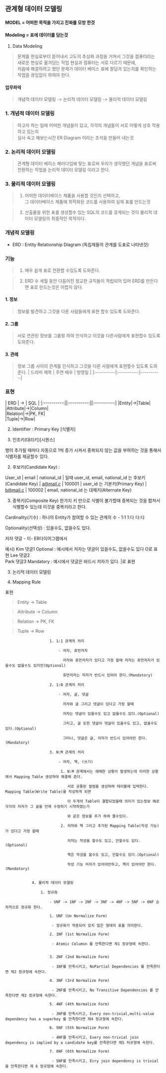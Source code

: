 ## 관계형 데이터 모델링

#### MODEL = 어떠한 목적을 가지고 진짜를 모방 한것

#### Modeling = 표에 데이터를 담는것

1. Data Modeling 
				
> 문제를 현실로부터 뜯어내서 고도의 추상화 과정을 거쳐서 그것을 컴퓨터라는<br>
새로운 현실로 옮겨담는 작업 현실과 컴퓨터는 서로 다르기 때문에,<br>
처음에 해결하려고 했던 문제가 데이터 베이스 표에 잘담겨 있는지를 확인하는 작업을 끊임없이 하여야 한다.		

#### 업무파악 
				
> 개념적 데이터 모델링 -> 논리적 데이터 모델링 -> 물리적 데이터 모델링

### 1. 개념적 데이터 모델링
						
> 하고자 하는 일에 어떠한 개념들이 있고, 각각의 개념들이 서로 어떻게 상호 작용하고 있는지<br>
심사 숙고 해보는시간 ER Diagram 이라는 초석을 만들어 내는것
						 
### 2. 논리적 데이터 모델링
						
> 관계형 데이터 베이스 패러다임에 맞는 표로써 우리가 생각했던 개념을 표로써<br>
전환하는 작업을 논리적 데이터 모델링 이라고 한다.
						
### 3. 물리적 데이터 모델링
							
> 1.  어떠한 데이터베이스 제품을 사용할 것인지 선택하고,<br>
그 데이터베이스 제품에 최적화된 코드를 사용하여 실제 표를 만드는것
							
> 2.  산출물을 위한 표를 생성할수 있는 SQL의 코드를 갖게되는 것이 물리적 데이터 모델링의 최종적인 목적이다.
							
### 개념적 모델링 
				
- ERD : Entity Relationship Diagram (독립체들의 관계를 도표로 나타낸것)
							
### 기능
>1. 매우 쉽게 표로 전환할 수있도록 도와준다.
								
>2. ERD 수 세월 동안 다듬어진 정교한 규칙들이 적립되어 있어 ERD를 만든다면 표로 만드는것은 어렵지 않다.
								
#### 1. 정보 
										
> 정보를 발견하고 그것을 다른 사람들에게 표현 할수 있도록 도와준다.
#### 2. 그룹
										
> 서로 연관된 정보를 그룹핑 하여 인식하고 이것을 다른사람에게 표현할수 있도록 도와준다.
									
#### 3. 관례
										
> 정보 그룹 사이의 관계를 인식하고 그것을 다른 사람에게 표현할수 있도록 도와준다.
	| 드라마 제목 | 주연 배우 | 방영일 |
|:----------|:----------:|----------:|						  
### 표현
| ERD | -> | SQL |
|:----------:||:----------:||:----------:|
|Entity|->|Table|									 
|Attribute|->|Column|									
|Relation|->|PK, FK|									 
|Tuple|->|Row|
														
					
2. Identifier : Primary Key [식별자]
							
1. 인조키(대리키)[시퀀스] 

행이 추가될 때마다 자동으로 1씩 증가 시켜서 중복되지 않는 값을 부여하는 것을 통해서 식별자를 제공할수 있다. 
								
2. 후보키(Candidate Key) : 	

User_id	  | email    | national_id |  일때   user_id, email, national_id 는 후보키(Candidate Key)
																	  |	a@mail.c | 100001	   |		user_id 는 기본키(Primary Key) 
																	  |	b@mail.c | 100002	   |	  	email, national_id 는 대체키(Alternate Key)
								
3. 중복키(Composite Key)
한가지 키 만으로 식별이 불가할때 중복되는 것을 합쳐서 식별할수 있는데 이것을 중복키라고 한다. 
							
Cardinality(기수) : 하나의 Entity가 참여할 수 있는 관계의 수 - 1:1 1:다 다:다
							
Optionality(선택성) : 있을수도, 없을수도 있다.
							
저자		댓글	- 이- ER다이어그램에서 
								
예시)	Kim			댓글1		Optional : 예시에서 저자는 댓글이 있을수도, 없을수도 있다 	 	O로 표현
Lee			댓글2										
Park		댓글3		Mandatory : 예시에서 댓글은 바드시 저자가 있다.				|로 표현
				
3. 논리적 데이터 모델링
				
1. Mapping Rule
						
표현 	 

>Entity      -> 	Table
									 
>Attribute   ->	Column  
									
>Relation    -> 	PK, FK
									 
>Tuple       -> 	Row
											
						
						1. 1:1 관계의 처리
							
							- 저자, 휴먼저자
							
							  저자와 휴먼저자가 있다고 가정 할때 저자는 휴먼저자가 있을수도 없을수도 있지만(Optional)
							  
							  휴먼저자는 저자가 반드시 있어야 한다.(Mandatory)
						
						2. 1:N 관계의 처리
						
							- 저자, 글, 댓글
							
							  저자와 글 그리고 댓글이 있다고 가정 할때 
							  
							  저자는 댓글이 있을수도 있고 없을수도 있다.(Optional)
							  
							  그리고, 글 또한 댓글이 댓글이 있을수도 있고, 없을수도 있다.(Optional)
							  
							  그러나, 댓글은 글, 저자가 반드시 있어야만 한다.(Mandatory)
					
						3. N:M 관계의 처리
							
							- 저자, 책, (쓰기)
							
							 1. N:M 관계에서는 애매한 상황이 발생하는데 이러한 상황에서 Mapping Table 생성하여 해결해 준다.
							
								서로 공통된 컬럼을 생성하여 테이블에 입력한다. Mapping Table(Write Table)을 작성하게 되면 
								
								이 두개의 Table이 결합되었을때 의미가 있는정보 예로 각각의 저자가 그 글을 언제 수정하기 시작하였는가
								
								와 같은 정보를 추가 하여 줄수있다.
								
							 2. 저자와 책 그리고 추가된 Mapping Table(작성 기능)가 있다고 가정 할때
							 
								저자는 작성을 할수도 있고, 안할수도 있다.(Optional)
								
								책은 작성을 할수도 있고, 안할수도 있다.(Optional)
								
								작성 기능 저자가 있어야만하고, 책이 있어야만 한다.(Mandatory)

							
				4. 물리적 데이터 모델링
				
					1. 정규화
					
						- UNF -> 1NF -> 2NF -> 3NF -> 4NF -> 5NF -> 6NF 순차적으로 정규화 한다.
					
						1. UNF (Un Normalize Form)
						
						 - 정규화가 적용되어 있지 않은 형태의 표를 의미한다.						   
						 
						2. 1NF (1st Normalize Form) 
						
						 - Atomic Columsn 를 만족한다면 제1 정규형에 속한다.
						   
						 
						3. 2NF (2nd Normalize Form) 
						 
						 - 1NF를 만족시키고, NoPartial Dependencies 를 만족한다면 제2 정규형에 속한다.
						
						4. 3NF (3rd Normalize Form)  

						 - 2NF를 만족시키고, No Transitive Dependencies 를 만족한다면 제3 정규형에 속한다.
						 
						5. 4NF (4th Normalize Form) 
						
						 - 3NF를 만족시키고, Every non-trivial,multi-value dependency has a superkey 를 만족한다면 제4 정규형에 속한다.
						
						6. 5NF (5th Normalize Form) 
						
						 - 4NF를 만족시키고, Every non-trivial join dependency is implied by a candidate key를 만족한다면 제5 저규형에 속한다.
						
						7. 6NF (6th Normalize Form) 
						
						 - 5NF를 만족시키고, Ecry join dependency is trivial을 만족한다면 제 6 정규형에 속한다.
							  
		 
